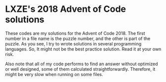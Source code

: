 # LXZE's 2018 Advent of Code solutions
These codes are my solutions for the Advent of Code 2018. The first number in a file name is the puzzle number, and the other is part of the puzzle. As you see, I try to wrote solutions in several programming languages. So, It might not be the best practice solution. Read it at your own risk.

Also note that all of my code performs to find an answer without optimized or well designed, some of them calculated straightforwardly. Therefore, it might be very slow when running on some files.